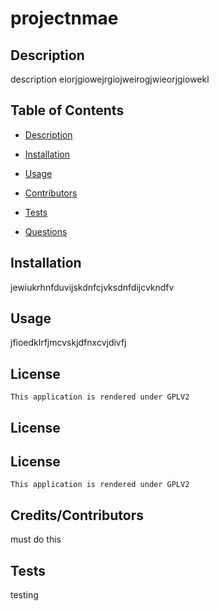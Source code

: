 
  # projectnmae

  ## Description
  description eiorjgiowejrgiojweirogjwieorjgiowekl

  ## Table of Contents
  - [Description](#description)
  - [Installation](#installation)
  - [Usage](#usage)
  
  - [Contributors](#contributors)
  - [Tests](#tests)
  - [Questions](#questions)

  ## Installation
  jewiukrhnfduvijskdnfcjvksdnfdijcvkndfv
 
  ## Usage
  jfioedklrfjmcvskjdfnxcvjdivfj
  ## License
    This application is rendered under GPLV2

  ## License
  ## License
    This application is rendered under GPLV2

  ## Credits/Contributors
  must do this 

  ## Tests
  testing

